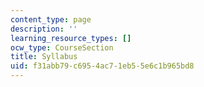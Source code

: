 ```yaml
---
content_type: page
description: ''
learning_resource_types: []
ocw_type: CourseSection
title: Syllabus
uid: f31abb79-c695-4ac7-1eb5-5e6c1b965bd8
---
```

